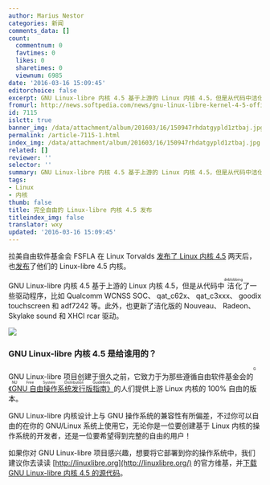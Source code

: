 ```yaml
---
author: Marius Nestor
categories: 新闻
comments_data: []
count:
  commentnum: 0
  favtimes: 0
  likes: 0
  sharetimes: 0
  viewnum: 6985
date: '2016-03-16 15:09:45'
editorchoice: false
excerpt: GNU Linux-libre 内核 4.5 基于上游的 Linux 内核 4.5，但是从代码中洁化deblobbing了一些驱动程序。
fromurl: http://news.softpedia.com/news/gnu-linux-libre-kernel-4-5-officially-released-for-100-freedom-501776.shtml
id: 7115
islctt: true
banner_img: /data/attachment/album/201603/16/150947rhdatgypld1ztbaj.jpg
permalink: /article-7115-1.html
index_img: /data/attachment/album/201603/16/150947rhdatgypld1ztbaj.jpg.thumb.jpg
related: []
reviewer: ''
selector: ''
summary: GNU Linux-libre 内核 4.5 基于上游的 Linux 内核 4.5，但是从代码中洁化deblobbing了一些驱动程序。
tags:
- Linux
- 内核
thumb: false
title: 完全自由的 Linux-libre 内核 4.5 发布
titleindex_img: false
translator: wxy
updated: '2016-03-16 15:09:45'
---
```


拉美自由软件基金会 FSFLA 在 Linux Torvalds [发布了 Linux 内核 4.5](/article-7104-1.html) 两天后，也[发布](http://www.fsfla.org/ikiwiki/selibre/linux-libre/)了他们的 Linux-libre 4.5 内核。


GNU Linux-libre 内核 4.5 基于上游的 Linux 内核 4.5，但是从代码中<ruby> 洁化 <rp>  （ </rp> <rt>  deblobbing </rt> <rp>  ） </rp></ruby>了一些驱动程序，比如 Qualcomm WCNSS SOC、 qat\_c62x、 qat\_c3xxx、 goodix touchscreen 和 adf7242 等。此外，也更新了洁化版的 Nouveau、 Radeon、 Skylake sound 和 XHCI rcar 驱动。


![](/data/attachment/album/201603/16/150947rhdatgypld1ztbaj.jpg)


### GNU Linux-libre 内核 4.5 是给谁用的？


GNU Linux-libre 项目创建于很久之前，它致力于为那些遵循自由软件基金会的<ruby> <a href="http://www.gnu.org/philosophy/free-system-distribution-guidelines.html">  《GNU 自由操作系统发行版指南》 </a> <rp>  （ </rp> <rt>  GNU Free System Distribution Guidelines </rt> <rp>  ） </rp></ruby>的人们提供上游 Linux 内核的 100% 自由的版本。


GNU Linux-libre 内核设计上与 GNU 操作系统的兼容性有所偏差，不过你可以自由的在你的 GNU/Linux 系统上使用它，无论你是一位要创建基于 Linux 内核的操作系统的开发者，还是一位要希望得到完整的自由的用户！


如果你对 GNU Linux-libre 项目感兴趣，想要将它部署到你的操作系统中，我们建议你去读读 [http://linuxlibre.org](http://linuxlibre.org/) 的官方维基，并[下载 GNU Linux-libre 内核 4.5 的源代码](http://linux.softpedia.com/get/System/Operating-Systems/Kernels/Linux-libre-37653.shtml)。